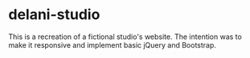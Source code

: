 # delani-studio
This is a recreation of a fictional studio's website. The intention was to make it responsive and implement basic jQuery and Bootstrap.
